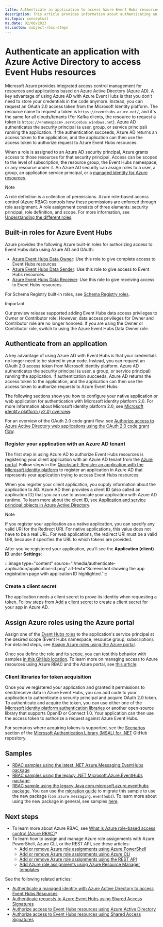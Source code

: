 ```yaml
---
title: Authenticate an application to access Azure Event Hubs resources
description: This article provides information about authenticating an application with Azure Active Directory to access Azure Event Hubs resources
ms.topic: conceptual
ms.date: 02/08/2023
ms.custom: subject-rbac-steps
---
```


# Authenticate an application with Azure Active Directory to access Event Hubs resources
Microsoft Azure provides integrated access control management for resources and applications based on Azure Active Directory (Azure AD). A key advantage of using Azure AD with Azure Event Hubs is that you don't need to store your credentials in the code anymore. Instead, you can request an OAuth 2.0 access token from the Microsoft Identity platform. The resource name to request a token is `https://eventhubs.azure.net/`, and it's the same for all clouds/tenants (For Kafka clients, the resource to request a token is `https://<namespace>.servicebus.windows.net`). Azure AD authenticates the security principal (a user, group, or service principal) running the application. If the authentication succeeds, Azure AD returns an access token to the application, and the application can then use the access token to authorize request to Azure Event Hubs resources.

When a role is assigned to an Azure AD security principal, Azure grants access to those resources for that security principal. Access can be scoped to the level of subscription, the resource group, the Event Hubs namespace, or any resource under it. An  Azure AD security can assign roles to a user, a group, an application service principal, or a [managed identity for Azure resources](../active-directory/managed-identities-azure-resources/overview.md). 

> [!NOTE]
> A role definition is a collection of permissions. Azure role-based access control (Azure RBAC) controls how these permissions are enforced through role assignment. A role assignment consists of three elements: security principal, role definition, and scope. For more information, see [Understanding the different roles](../role-based-access-control/overview.md).

## Built-in roles for Azure Event Hubs
Azure provides the following Azure built-in roles for authorizing access to Event Hubs data using Azure AD and OAuth:

- [Azure Event Hubs Data Owner](../role-based-access-control/built-in-roles.md#azure-event-hubs-data-owner): Use this role to give complete access to Event Hubs resources.
- [Azure Event Hubs Data Sender](../role-based-access-control/built-in-roles.md#azure-event-hubs-data-sender): Use this role to give access to Event Hubs resources.
- [Azure Event Hubs Data Receiver](../role-based-access-control/built-in-roles.md#azure-event-hubs-data-receiver): Use this role to give receiving access to Event Hubs resources.   

For Schema Registry built-in roles, see [Schema Registry roles](schema-registry-concepts.md#azure-role-based-access-control).

> [!IMPORTANT]
> Our preview release supported adding Event Hubs data access privileges to Owner or Contributor role. However, data access privileges for Owner and Contributor role are no longer honored. If you are using the Owner or Contributor role, switch to using the Azure Event Hubs Data Owner role.


## Authenticate from an application
A key advantage of using Azure AD with Event Hubs is that your credentials no longer need to be stored in your code. Instead, you can request an OAuth 2.0 access token from Microsoft identity platform. Azure AD authenticates the security principal (a user, a group, or service principal) running the application. If authentication succeeds, Azure AD returns the access token to the application, and the application can then use the access token to authorize requests to Azure Event Hubs.

The following sections show you how to configure your native application or web application for authentication with Microsoft identity platform 2.0. For more information about Microsoft identity platform 2.0, see [Microsoft identity platform (v2.0) overview](../active-directory/develop/v2-overview.md).

For an overview of the OAuth 2.0 code grant flow, see [Authorize access to Azure Active Directory web applications using the OAuth 2.0 code grant flow](../active-directory/develop/v2-oauth2-auth-code-flow.md).

### Register your application with an Azure AD tenant
The first step in using Azure AD to authorize Event Hubs resources is registering your client application with an Azure AD tenant from the [Azure portal](https://portal.azure.com/). Follow steps in the [Quickstart: Register an application with the Microsoft identity platform](../active-directory/develop/quickstart-register-app.md) to register an application in Azure AD that represents your application trying to access Event Hubs resources. 

When you register your client application, you supply information about the application to AD. Azure AD then provides a client ID (also called an application ID) that you can use to associate your application with Azure AD runtime. To learn more about the client ID, see [Application and service principal objects in Azure Active Directory](../active-directory/develop/app-objects-and-service-principals.md). 


> [!Note]
> If you register your application as a native application, you can specify any valid URI for the Redirect URI. For native applications, this value does not have to be a real URL. For web applications, the redirect URI must be a valid URI, because it specifies the URL to which tokens are provided.

After you've registered your application, you'll see the **Application (client) ID** under **Settings**:

:::image type="content" source="./media/authenticate-application/application-id.png" alt-text="Screenshot showing the app registration page with application ID highlighted.":::


### Create a client secret   
The application needs a client secret to prove its identity when requesting a token. Follow steps from [Add a client secret](../active-directory/develop/quickstart-register-app.md#add-a-client-secret) to create a client secret for your app in Azure AD. 


## Assign Azure roles using the Azure portal  
Assign one of the [Event Hubs roles](#built-in-roles-for-azure-event-hubs) to the application's service principal at the desired scope (Event Hubs namespace, resource group, subscription). For detailed steps, see [Assign Azure roles using the Azure portal](../role-based-access-control/role-assignments-portal.md).

Once you define the role and its scope, you can test this behavior with samples [in this GitHub location](https://github.com/Azure/azure-event-hubs/tree/master/samples/DotNet/Microsoft.Azure.EventHubs/Rbac). To learn more on managing access to Azure resources using Azure RBAC and the Azure portal, see [this article](..//role-based-access-control/role-assignments-portal.md). 


### Client libraries for token acquisition  
Once you've registered your application and granted it permissions to send/receive data in Azure Event Hubs, you can add code to your application to authenticate a security principal and acquire OAuth 2.0 token. To authenticate and acquire the token, you can use either one of the [Microsoft identity platform authentication libraries](../active-directory/develop/reference-v2-libraries.md) or another open-source library that supports OpenID or Connect 1.0. Your application can then use the access token to authorize a request against Azure Event Hubs.

For scenarios where acquiring tokens is supported, see the [Scenarios](https://aka.ms/msal-net-scenarios) section of the [Microsoft Authentication Library (MSAL) for .NET](https://github.com/AzureAD/microsoft-authentication-library-for-dotnet) GitHub repository.

## Samples
- [RBAC samples using the latest .NET Azure.Messaging.EventHubs package](https://github.com/Azure/azure-event-hubs/tree/master/samples/DotNet/Microsoft.Azure.EventHubs/Rbac)
- [RBAC samples using the legacy .NET Microsoft.Azure.EventHubs package](https://github.com/Azure/azure-event-hubs/tree/master/samples/DotNet/Microsoft.Azure.EventHubs/Rbac). 
- [RBAC sample using the legacy Java com.microsoft.azure.eventhubs package](https://github.com/Azure/azure-event-hubs/tree/master/samples/Java/Rbac). You can use the [migration guide](https://github.com/Azure/azure-sdk-for-java/blob/main/sdk/eventhubs/azure-messaging-eventhubs/migration-guide.md) to migrate this sample to use the new package (`com.azure.messaging.eventhubs`). To learn more about using the new package in general, see samples [here](https://github.com/Azure/azure-sdk-for-java/tree/main/sdk/eventhubs/azure-messaging-eventhubs/src/samples/java/com/azure/messaging/eventhubs).  
    

## Next steps
- To learn more about Azure RBAC, see [What is Azure role-based access control (Azure RBAC)](../role-based-access-control/overview.md)?
- To learn how to assign and manage Azure role assignments with Azure PowerShell, Azure CLI, or the REST API, see these articles:
    - [Add or remove Azure role assignments using Azure PowerShell](../role-based-access-control/role-assignments-powershell.md)  
    - [Add or remove Azure role assignments using Azure CLI](../role-based-access-control/role-assignments-cli.md)
    - [Add or remove Azure role assignments using the REST API](../role-based-access-control/role-assignments-rest.md)
    - [Add Azure role assignments using Azure Resource Manager templates](../role-based-access-control/role-assignments-template.md)

See the following related articles:
- [Authenticate a managed identity with Azure Active Directory to access Event Hubs Resources](authenticate-managed-identity.md)
- [Authenticate requests to Azure Event Hubs using Shared Access Signatures](authenticate-shared-access-signature.md)
- [Authorize access to Event Hubs resources using Azure Active Directory](authorize-access-azure-active-directory.md)
- [Authorize access to Event Hubs resources using Shared Access Signatures](authorize-access-shared-access-signature.md)
